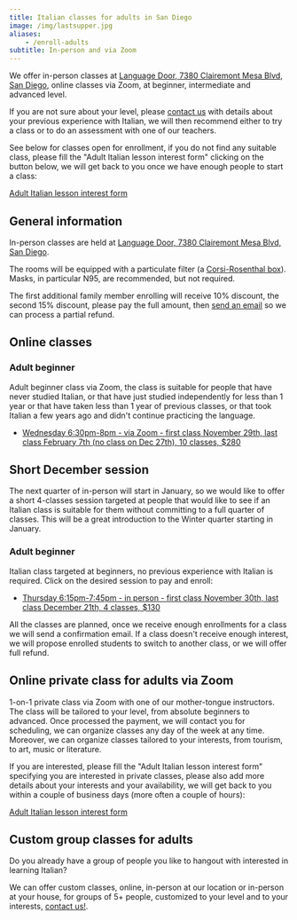 ```yaml
---
title: Italian classes for adults in San Diego
image: /img/lastsupper.jpg
aliases:
    - /enroll-adults
subtitle: In-person and via Zoom
---
```


We offer in-person classes at [Language Door, 7380 Clairemont Mesa Blvd, San Diego](https://goo.gl/maps/vCotwAoBbYNpx8vV9), online classes via Zoom, at beginner, intermediate and advanced level.

If you are not sure about your level, please [contact us](/contact) with details about your previous experience with Italian, we will then recommend either to try a class or to do an assessment with one of our teachers.

See below for classes open for enrollment, if you do not find any suitable class, please fill the "Adult Italian lesson interest form" clicking on the button below,
we will get back to you once we have enough people to start a class:

<div class="tc">
<a href="https://forms.gle/LHR7Htpeb3mQzV838" class="btn raise">Adult Italian lesson interest form</a>
</div>

## General information

In-person classes are held at [Language Door, 7380 Clairemont Mesa Blvd, San Diego](https://goo.gl/maps/vCotwAoBbYNpx8vV9).

The rooms will be equipped with a particulate filter (a [Corsi-Rosenthal box](https://en.wikipedia.org/wiki/Corsi%E2%80%93Rosenthal_Box)). Masks, in particular N95, are recommended, but not required.

The first additional family member enrolling will receive 10% discount, the second 15% discount, please pay the full amount, then [send an email](https://www.italianschoolsd.com/contact/) so we can process a partial refund.

## Online classes

### Adult beginner

Adult beginner class via Zoom, the class is suitable for people that have never studied Italian, or that have just studied independently for less than 1 year or that have taken less than 1 year of previous classes, or that took Italian a few years ago and didn't continue practicing the language.

* [Wednesday 6:30pm-8pm - via Zoom - first class November 29th, last class February 7th (no class on Dec 27th), 10 classes, $280](https://link.waveapps.com/8rm8a7-f4yvga)

## Short December session

The next quarter of in-person will start in January, so we would like to offer a short 4-classes session targeted at people that would like to see if an Italian class is suitable for them without committing to a full quarter of classes.
This will be a great introduction to the Winter quarter starting in January.

### Adult beginner

Italian class targeted at beginners, no previous experience with Italian is required. Click on the desired session to pay and enroll:

* [Thursday 6:15pm-7:45pm - in person - first class November 30th, last class December 21th, 4 classes, $130](https://link.waveapps.com/n2y5fb-62fyat)

All the classes are planned, once we receive enough enrollments for a class we will send a confirmation email. If a class doesn't receive enough interest, we will propose enrolled students to switch to another class, or we will offer full refund.

## Online private class for adults via Zoom

1-on-1 private class via Zoom with one of our mother-tongue instructors. The class will be tailored to your level, from absolute beginners to advanced. Once processed the payment, we will contact you for scheduling, we can organize classes any day of the week at any time. Moreover, we can organize classes tailored to your interests, from tourism, to art, music or literature.

If you are interested, please fill the "Adult Italian lesson interest form" specifying you are interested in private classes, please also add more details about your interests and your availability, we will get back to you within a couple of business days (more often a couple of hours):

<div class="tc">
<a href="https://forms.gle/LHR7Htpeb3mQzV838" class="btn raise">Adult Italian lesson interest form</a>
</div>

## Custom group classes for adults

Do you already have a group of people you like to hangout with interested in learning Italian?

We can offer custom classes, online, in-person at our location or in-person at your house, for groups of 5+ people, customized to your level and to your interests, [contact us!](/contact).
